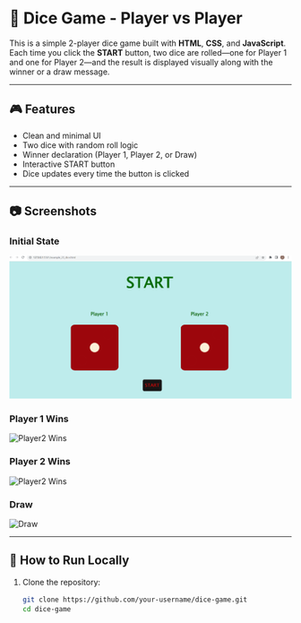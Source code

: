 # 🎲 Dice Game - Player vs Player

This is a simple 2-player dice game built with **HTML**, **CSS**, and **JavaScript**. Each time you click the **START** button, two dice are rolled—one 
for Player 1 and one for Player 2—and the result is displayed visually along with the winner or a draw message.

---

## 🎮 Features

- Clean and minimal UI
- Two dice with random roll logic
- Winner declaration (Player 1, Player 2, or Draw)
- Interactive START button
- Dice updates every time the button is clicked

---
## 📷 Screenshots

### Initial State
![Initial](Projects/screenshot/Screenshot1.png)

### Player 1 Wins
![Player2 Wins](./assets/Screenshot%202025-08-05%20193040.png)

### Player 2 Wins
![Player2 Wins](./assets/Screenshot%202025-08-05%20193040.png)

### Draw
![Draw](./assets/Screenshot%202025-08-05%20193100.png)

---

## 🚀 How to Run Locally

1. Clone the repository:
   ```bash
   git clone https://github.com/your-username/dice-game.git
   cd dice-game
